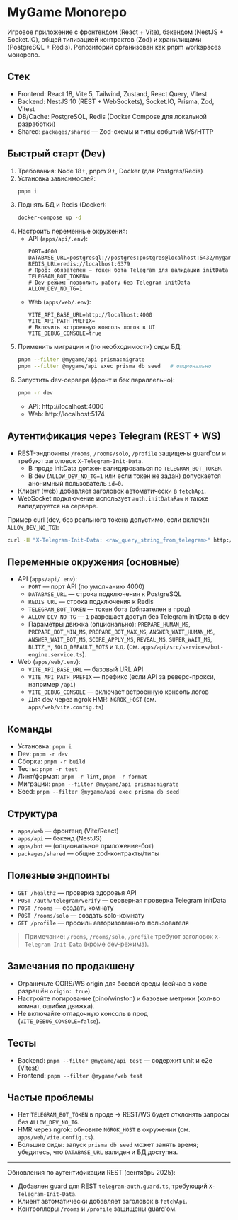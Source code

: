 # MyGame Monorepo

Игровое приложение с фронтендом (React + Vite), бэкендом (NestJS + Socket.IO), общей типизацией контрактов (Zod) и хранилищами (PostgreSQL + Redis). Репозиторий организован как pnpm workspaces монорепо.

## Стек
- Frontend: React 18, Vite 5, Tailwind, Zustand, React Query, Vitest
- Backend: NestJS 10 (REST + WebSockets), Socket.IO, Prisma, Zod, Vitest
- DB/Cache: PostgreSQL, Redis (Docker Compose для локальной разработки)
- Shared: `packages/shared` — Zod-схемы и типы событий WS/HTTP

## Быстрый старт (Dev)
1) Требования: Node 18+, pnpm 9+, Docker (для Postgres/Redis)
2) Установка зависимостей:
   ```bash
   pnpm i
   ```
3) Поднять БД и Redis (Docker):
   ```bash
   docker-compose up -d
   ```
4) Настроить переменные окружения:
   - API (`apps/api/.env`):
     ```env
     PORT=4000
     DATABASE_URL=postgresql://postgres:postgres@localhost:5432/mygame
     REDIS_URL=redis://localhost:6379
     # Прод: обязателен — токен бота Telegram для валидации initData
     TELEGRAM_BOT_TOKEN=
     # Dev-режим: позволить работу без Telegram initData
     ALLOW_DEV_NO_TG=1
     ```
   - Web (`apps/web/.env`):
     ```env
     VITE_API_BASE_URL=http://localhost:4000
     VITE_API_PATH_PREFIX=
     # Включить встроенную консоль логов в UI
     VITE_DEBUG_CONSOLE=true
     ```
5) Применить миграции и (по необходимости) сиды БД:
   ```bash
   pnpm --filter @mygame/api prisma:migrate
   pnpm --filter @mygame/api exec prisma db seed   # опционально
   ```
6) Запустить dev-сервера (фронт и бэк параллельно):
   ```bash
   pnpm -r dev
   ```
   - API: http://localhost:4000
   - Web: http://localhost:5174

## Аутентификация через Telegram (REST + WS)
- REST-эндпоинты `/rooms`, `/rooms/solo`, `/profile` защищены guard'ом и требуют заголовок `X-Telegram-Init-Data`.
  - В проде initData должен валидироваться по `TELEGRAM_BOT_TOKEN`.
  - В dev (`ALLOW_DEV_NO_TG=1` или если токен не задан) допускается анонимный пользователь `id=0`.
- Клиент (web) добавляет заголовок автоматически в `fetchApi`.
- WebSocket подключение использует `auth.initDataRaw` и также валидируется на сервере.

Пример curl (dev, без реального токена допустимо, если включён `ALLOW_DEV_NO_TG`):
```bash
curl -H "X-Telegram-Init-Data: <raw_query_string_from_telegram>" http://localhost:4000/profile
```

## Переменные окружения (основные)
- API (`apps/api/.env`):
  - `PORT` — порт API (по умолчанию 4000)
  - `DATABASE_URL` — строка подключения к PostgreSQL
  - `REDIS_URL` — строка подключения к Redis
  - `TELEGRAM_BOT_TOKEN` — токен бота (обязателен в прод)
  - `ALLOW_DEV_NO_TG` — `1` разрешает доступ без Telegram initData в dev
  - Параметры движка (опционально): `PREPARE_HUMAN_MS`, `PREPARE_BOT_MIN_MS`, `PREPARE_BOT_MAX_MS`, `ANSWER_WAIT_HUMAN_MS`, `ANSWER_WAIT_BOT_MS`, `SCORE_APPLY_MS`, `REVEAL_MS`, `SUPER_WAIT_MS`, `BLITZ_*`, `SOLO_DEFAULT_BOTS` и т.д. (см. `apps/api/src/services/bot-engine.service.ts`).
- Web (`apps/web/.env`):
  - `VITE_API_BASE_URL` — базовый URL API
  - `VITE_API_PATH_PREFIX` — префикс (если API за реверс-прокси, например `/api`)
  - `VITE_DEBUG_CONSOLE` — включает встроенную консоль логов
  - Для dev через ngrok HMR: `NGROK_HOST` (см. `apps/web/vite.config.ts`)

## Команды
- Установка: `pnpm i`
- Dev: `pnpm -r dev`
- Сборка: `pnpm -r build`
- Тесты: `pnpm -r test`
- Линт/формат: `pnpm -r lint`, `pnpm -r format`
- Миграции: `pnpm --filter @mygame/api prisma:migrate`
- Seed: `pnpm --filter @mygame/api exec prisma db seed`

## Структура
- `apps/web` — фронтенд (Vite/React)
- `apps/api` — бэкенд (NestJS)
- `apps/bot` — (опциональное приложение-бот)
- `packages/shared` — общие zod-контракты/типы

## Полезные эндпоинты
- `GET /healthz` — проверка здоровья API
- `POST /auth/telegram/verify` — серверная проверка Telegram initData
- `POST /rooms` — создать комнату
- `POST /rooms/solo` — создать solo-комнату
- `GET /profile` — профиль авторизованного пользователя

> Примечание: `/rooms`, `/rooms/solo`, `/profile` требуют заголовок `X-Telegram-Init-Data` (кроме dev-режима).

## Замечания по продакшену
- Ограничьте CORS/WS origin для боевой среды (сейчас в коде разрешён `origin: true`).
- Настройте логирование (pino/winston) и базовые метрики (кол-во комнат, ошибки движка).
- Не включайте отладочную консоль в прод (`VITE_DEBUG_CONSOLE=false`).

## Тесты
- Backend: `pnpm --filter @mygame/api test` — содержит unit и e2e (Vitest)
- Frontend: `pnpm --filter @mygame/web test`

## Частые проблемы
- Нет `TELEGRAM_BOT_TOKEN` в проде → REST/WS будет отклонять запросы без `ALLOW_DEV_NO_TG`.
- HMR через ngrok: обновите `NGROK_HOST` в окружении (см. `apps/web/vite.config.ts`).
- Большие сиды: запуск `prisma db seed` может занять время; убедитесь, что `DATABASE_URL` валиден и БД доступна.

---
Обновления по аутентификации REST (сентябрь 2025):
- Добавлен guard для REST `telegram-auth.guard.ts`, требующий `X-Telegram-Init-Data`.
- Клиент автоматически добавляет заголовок в `fetchApi`.
- Контроллеры `/rooms` и `/profile` защищены guard’ом.
